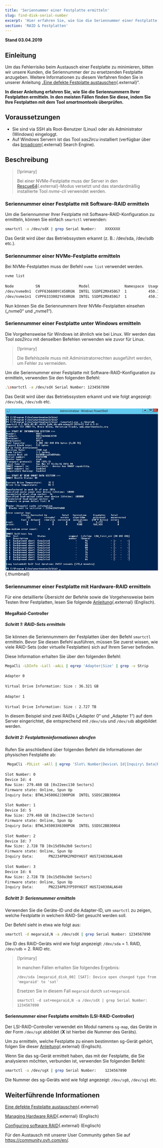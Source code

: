 ```yaml
---
title: 'Seriennummer einer Festplatte ermitteln'
slug: find-disk-serial-number
excerpt: 'Hier erfahren Sie, wie Sie die Seriennummer einer Festplatte ermitteln, um diese auszutauschen.'
section: 'RAID & Festplatten'
---
```


**Stand 03.04.2019**

## Einleitung

Um das Fehlerrisiko beim Austausch einer Festplatte zu minimieren, bitten wir unsere Kunden, die Seriennummer der zu ersetzenden Festplatte anzugeben. Weitere Informationen zu diesem Verfahren finden Sie in unserer Anleitung „[Eine defekte Festplatte austauschen](https://docs.ovh.com/de/dedicated/disk-replacement/){.external}“.

**In dieser Anleitung erfahren Sie, wie Sie die Seriennummern Ihrer Festplatten ermitteln. In den meisten Fällen finden Sie diese, indem Sie Ihre Festplatten mit dem Tool _smartmontools_ überprüfen.**


## Voraussetzungen

- Sie sind via SSH als Root-Benutzer (Linux) oder als Administrator (Windows) eingeloggt.
- Auf Windows Servern ist das Tool _sas2ircu_ installiert (verfügbar über das [broadcom](https://www.broadcom.com/support/download-search/?dk=sas2ircu){.external} Search Engine).


## Beschreibung

> [!primary]
>
> Bei einer NVMe-Festplatte muss der Server in den [Rescue64](https://docs.ovh.com/fr/dedicated/ovh-rescue/){.external}-Modus versetzt und das standardmäßig installierte Tool _nvme-cli_ verwendet werden.
> 

### Seriennummer einer Festplatte mit Software-RAID ermitteln

Um die Seriennummer Ihrer Festplatte mit Software-RAID-Konfiguration zu ermitteln, können Sie einfach `smartctl` verwenden:

```sh
smartctl -a /dev/sdX | grep Serial Number:    XXXXXXX
```

Das Gerät wird über das Betriebssystem erkannt (z. B.: /dev/sda, /dev/sdb etc.).


### Seriennummer einer NVMe-Festplatte ermitteln

Bei NVMe-Festplatten muss der Befehl `nvme list` verwendet werden.

```sh
nvme list

Node          SN                  Model                Namespace  Usage                      Format   FW Rev
/dev/nvme0n1  CVPF636600YC450RGN  INTEL SSDPE2MX450G7  1          450.10 GB / 450.10 GB 512  B + 0 B  MDV10253
/dev/nvme1n1  CVPF6333002Y450RGN  INTEL SSDPE2MX450G7  1          450.10 GB / 450.10 GB 512  B + 0 B  MDV10253
```

Nun können Sie die Seriennummern Ihrer NVMe-Festplatten einsehen („nvme0“ und „nvme1“).


### Seriennummer einer Festplatte unter Windows ermitteln

Die Vorgehensweise für Windows ist ähnlich wie bei Linux. Wir werden das Tool _sas2ircu_ mit denselben Befehlen verwenden wie zuvor für Linux.

> [!primary]
>
> Die Befehlszeile muss mit Administratorrechten ausgeführt werden, um Fehler zu vermeiden.
> 

Um die Seriennummer einer Festplatte mit Software-RAID-Konfiguration zu ermitteln, verwenden Sie den folgenden Befehl:

```sh
.\smartctl -a /dev/sdX Serial Number: 1234567890
```

Das Gerät wird über das Betriebssystem erkannt und wie folgt angezeigt: `/dev/sda`, `/dev/sdb` etc.

![smart_sdb_windows](images/smart_sdb_windows.png){.thumbnail}


### Seriennummer einer Festplatte mit Hardware-RAID ermitteln

Für eine detaillierte Übersicht der Befehle sowie die Vorgehensweise beim Testen Ihrer Festplatten, lesen Sie folgende [Anleitung](https://docs.ovh.com/gb/en/dedicated/raid-hard/){.external} (Englisch).


#### MegaRaid-Controller

##### Schritt 1: RAID-Sets ermitteln

Sie können die Seriennummern der Festplatten über den Befehl `smartctl` ermitteln. Bevor Sie diesen Befehl ausführen, müssen Sie zuerst wissen, wie viele RAID-Sets (oder virtuelle Festplatten) sich auf Ihrem Server befinden.

Diese Information erhalten Sie über den folgenden Befehl:

```sh
MegaCli -LDInfo -Lall -aALL | egrep 'Adapter|Size' | grep -v Strip

Adapter 0

Virtual Drive Information: Size : 36.321 GB

Adapter 1

Virtual Drive Information: Size : 2.727 TB
```

In diesem Beispiel sind zwei RAIDs („Adapter 0“ und „Adapter 1“) auf dem Server eingerichtet, die entsprechend mit `/dev/sda` und `/dev/sdb` abgebildet werden.


##### Schritt 2: Festplatteninformationen abrufen

Rufen Sie anschließend über folgenden Befehl die Informationen der physischen Festplatte ab:

```sh
 MegaCli -PDList -aAll | egrep 'Slot\ Number|Device\ Id|Inquiry\ Data|Raw|Firmware\ state' | sed 's/Slot/\nSlot/g'

Slot Number: 0
Device Id: 4
Raw Size: 279.460 GB [0x22eec130 Sectors]
Firmware state: Online, Spun Up
Inquiry Data: BTWL3450062J300PGN  INTEL SSDSC2BB300G4                     D2010355

Slot Number: 1
Device Id: 5
Raw Size: 279.460 GB [0x22eec130 Sectors] 
Firmware state: Online, Spun Up 
Inquiry Data: BTWL345003X6300PGN  INTEL SSDSC2BB300G4                     D2010355

Slot Number: 2
Device Id: 7
Raw Size: 2.728 TB [0x15d50a3b0 Sectors] 
Firmware state: Online, Spun Up 
Inquiry Data:       PN2234P8K2PKDYHGST HUS724030ALA640                    MF8OAA70

Slot Number: 3 
Device Id: 6 
Raw Size: 2.728 TB [0x15d50a3b0 Sectors] 
Firmware state: Online, Spun Up 
Inquiry Data:       PN2234P8JYP59YHGST HUS724030ALA640                    MF8OAA70
```

##### Schritt 3: Seriennummer ermitteln

Verwenden Sie die Geräte-ID und die Adapter-ID, um `smartctl` zu zeigen, welche Festplatte in welchem RAID-Set gesucht werden soll.

Der Befehl sieht in etwa wie folgt aus:

```sh
smartctl -d megaraid,N -a /dev/sdX | grep Serial Number: 1234567890
```

Die ID des RAID-Geräts  wird wie folgt angezeigt: `/dev/sda` = 1\. RAID, `/dev/sdb` = 2\. RAID etc.


> [!primary]
>
> In manchen Fällen erhalten Sie folgendes Ergebnis:
> 
> ```
> /dev/sda [megaraid_disk_00] [SAT]: Device open changed type from 'megaraid' to 'sat'
> ```
> 
> Ersetzen Sie in diesem Fall `megaraid` durch `sat+megaraid`.
>
> ```
> smartctl -d sat+megaraid,N -a /dev/sdX | grep Serial Number:    1234567890
> ```
>

#### Seriennummer einer Festplatte ermitteln (LSI-RAID-Controller)

Der LSI-RAID-Controller verwendet ein Modul namens `sg-map`, das Geräte in der Form `/dev/sgX` abbildet (**X** ist hierbei die Nummer des Geräts).

Um zu ermitteln, welche Festplatte zu einem bestimmten sg-Gerät gehört, folgen Sie dieser [Anleitung](https://docs.ovh.com/gb/en/dedicated/raid-hard/){.external} (Englisch).

Wenn Sie das sg-Gerät ermittelt haben, das mit der Festplatte, die Sie analysieren möchten, verbunden ist, verwenden Sie folgenden Befehl:

```sh
smartctl -a /dev/sgX | grep Serial Number:    1234567890
```

Die Nummer des sg-Geräts wird wie folgt angezeigt: `/dev/sg0`, `/dev/sg1` etc.


## Weiterführende Informationen

[Eine defekte Festplatte austauschen](https://docs.ovh.com/de/dedicated/disk-replacement/){.external}

[Managing Hardware RAID](https://docs.ovh.com/gb/en/dedicated/raid-hard/){.external} (Englisch)

[Configuring software RAID](https://docs.ovh.com/gb/en/dedicated/raid-soft/){.external} (Englisch)

Für den Austausch mit unserer User Community gehen Sie auf <https://community.ovh.com/en/>.